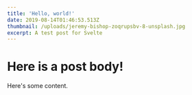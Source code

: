 ```yaml
---
title: 'Hello, world!'
date: 2019-08-14T01:46:53.513Z
thumbnail: /uploads/jeremy-bishop-zoqrupsbv-8-unsplash.jpg
excerpt: A test post for Svelte
---
```

# Here is a post body!

Here's some content.
